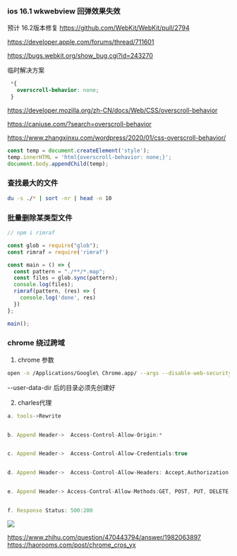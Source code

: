 ### ios 16.1 wkwebview 回弹效果失效

预计 16.2版本修复
https://github.com/WebKit/WebKit/pull/2794

https://developer.apple.com/forums/thread/711601

https://bugs.webkit.org/show_bug.cgi?id=243270


临时解决方案

```css
 *{
   overscroll-behavior: none;
 }
```

https://developer.mozilla.org/zh-CN/docs/Web/CSS/overscroll-behavior

https://caniuse.com/?search=overscroll-behavior

https://www.zhangxinxu.com/wordpress/2020/01/css-overscroll-behavior/


```js
const temp = document.createElement('style');
temp.innerHTML = 'html{overscroll-behavior: none;}';
document.body.appendChild(temp);
```


### 查找最大的文件

```bash
du -s ./* | sort -nr | head -n 10
```


### 批量删除某类型文件

```js
// npm i rimraf

const glob = require("glob");
const rimraf = require('rimraf')

const main = () => {
  const pattern = "./**/*.map";
  const files = glob.sync(pattern);
  console.log(files);
  rimraf(pattern, (res) => {
    console.log('done', res)
  })
};

main();

```

### chrome 绕过跨域

1. chrome 参数

```bash
open -n /Applications/Google\ Chrome.app/ --args --disable-web-security --user-data-dir=/Users/leo/Playground/MyChromeDevUserData
```
--user-data-dir 后的目录必须先创建好

2. charles代理

```js
a. tools->Rewrite


b. Append Header->  Access-Control-Allow-Origin:*


c. Append Header->  Access-Control-Allow-Credentials:true


d. Append Header->  Access-Control-Allow-Headers: Accept,Authorization,Cache-Control,Content-Type,DNT,If-Modified-Since,Keep-Alive,Origin,User-Agent,X-Requested-With,Token


e. Append Header-> Access-Control-Allow-Methods:GET, POST, PUT, DELETE, OPTIONS


f. Response Status: 500:200


```
![](https://vipcdn.mgtv.com/lego/20221129/lego/3b7b8b546fe211eda7b26c92bf1519bc.png)


https://www.zhihu.com/question/470443794/answer/1982063897
https://haorooms.com/post/chrome_cros_yx
